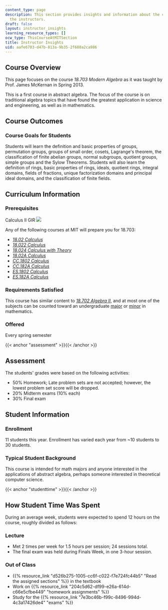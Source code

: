 ```yaml
---
content_type: page
description: This section provides insights and information about the course from
  the instructors.
draft: false
layout: instructor_insights
learning_resource_types: []
ocw_type: ThisCourseAtMITSection
title: Instructor Insights
uid: aafe6703-d47b-813a-9b35-2f688a2ca986
---
```

## Course Overview

This page focuses on the course *18.703 Modern Algebra* as it was taught by Prof. James McKernan in Spring 2013.

This is a first course in abstract algebra. The focus of the course is on traditional algebra topics that have found the greatest application in science and engineering, as well as in mathematics.

## Course Outcomes

### Course Goals for Students

Students will learn the definition and basic properties of groups, permutation groups, groups of small order, cosets, Lagrange's theorem, the classification of finite abelian groups, normal subgroups, quotient groups, simple groups and the Sylow Theorems. Students will also learn the definition of rings, basic properties of rings, ideals, quotient rings, integral domains, fields of fractions, unique factorization domains and principal ideal domains, and the classification of finite fields.

## Curriculum Information

### Prerequisites

Calculus II GIR ![](/images/educator/icon-question-gir.png)

Any of the following courses at MIT will prepare you for 18.703:

- [*18.02 Calculus*](https://ocw-studio.odl.mit.edu/courses/18-02sc-multivariable-calculus-fall-2010)
- [*18.022 Calculus*](https://ocw-studio.odl.mit.edu/courses/18-022-calculus-of-several-variables-fall-2010)
- [*18.024 Calculus with Theory*](https://ocw-studio.odl.mit.edu/courses/18-024-multivariable-calculus-with-theory-spring-2011)
- [*18.02A Calculus*](http://student.mit.edu/catalog/m18a.html#18.02A)
- [*CC.1802 Calculus*](http://student.mit.edu/catalog/mCCa.html#CC.1802)
- [*CC.182A Calculus*](http://student.mit.edu/catalog/mCCa.html#CC.182A)
- [*ES.1802 Calculus*](http://student.mit.edu/catalog/mESa.html#ES.1802)
- [*ES.182A Calculus*](http://student.mit.edu/catalog/mESa.html#ES.182A)

### Requirements Satisfied

This course has similar content to [*18.702 Algebra II*](https://ocw-studio.odl.mit.edu/courses/18-702-algebra-ii-spring-2011), and at most one of the subjects can be counted toward an undergraduate [major](https://math.mit.edu/academics/undergrad/major/) or [minor](https://math.mit.edu/academics/undergrad/minor.html) in mathematics.

### Offered

Every spring semester

{{< anchor "assessment" >}}{{< /anchor >}}

## Assessment

The students' grades were based on the following activities:

- 50% Homework; Late problem sets are not accepted; however, the lowest problem set score will be dropped.
- 20% Midterm exams (10% each)
- 30% Final exam

## Student Information

### Enrollment

11 students this year. Enrollment has varied each year from ~10 students to 30 students.

### Typical Student Background

This course is intended for math majors and anyone interested in the applications of abstract algebra, perhaps someone interested in theoretical computer science.

{{< anchor "studenttime" >}}{{< /anchor >}}

## How Student Time Was Spent

During an average week, students were expected to spend 12 hours on the course, roughly divided as follows:

### Lecture

- Met 2 times per week for 1.5 hours per session; 24 sessions total.
- The final exam was held during Finals Week, in one 3-hour session.

### Out of Class

- {{% resource_link "d526b275-1005-cc6f-c022-f7e724fc44b5" "Read the assigned sections" %}} in the textbook
- Work on {{% resource_link "204c5d62-df99-e26a-614d-c66e5cfbe449" "homework assignments" %}}
- Study for the {{% resource_link "7e3bc46b-f99c-8496-994d-4c3a17426de4" "exams" %}}